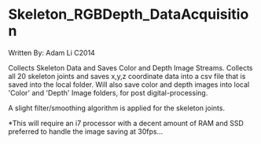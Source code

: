 Skeleton_RGBDepth_DataAcquisition
=================================

Written By: Adam Li C2014

Collects Skeleton Data and Saves Color and Depth Image Streams. Collects all 20 skeleton joints and saves x,y,z coordinate data into a csv file that is saved into the local folder. Will also save color and depth images into local 'Color' and 'Depth' Image folders, for post digital-processing. 

A slight filter/smoothing algorithm is applied for the skeleton joints.

*This will require an i7 processor with a decent amount of RAM and SSD preferred to handle the image saving at 30fps...
